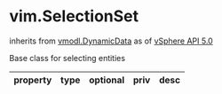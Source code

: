 vim.SelectionSet
================
inherits from [vmodl.DynamicData](docs/vmodl.DynamicData.md)
as of [vSphere API 5.0](vim.version.md#vim.version.version7)


Base class for selecting entities

| property | type | optional | priv | desc |
|:---------|:-----|:---------|:-----|:-----|



